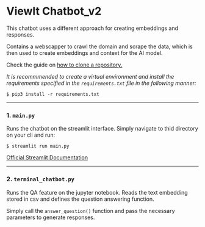 # ViewIt Chatbot_v2

This chatbot uses a different approach for creating embeddings and responses.

Contains a webscapper to crawl the domain and scrape the data, which is then used to create embeddings and context for the AI model.

Check the guide on [how to clone a repository.](https://docs.github.com/en/repositories/creating-and-managing-repositories/cloning-a-repository)

_It is recommmended to create a virtual environment and install the requirements specified in the `requirements.txt` file in the following manner:_

    $ pip3 install -r requirements.txt

---
### 1. `main.py`

Runs the chatbot on the streamlit interface. Simply navigate to thid directory on your cli and run:

    $ streamlit run main.py

[Official Streamlit Documentation](https://docs.streamlit.io/)

---
### 2. `terminal_chatbot.py`

Runs the QA feature on the jupyter notebook. Reads the text embedding stored in csv and defines the question answering function.

Simply call the `answer_question()` function and pass the necessary parameters to generate responses.